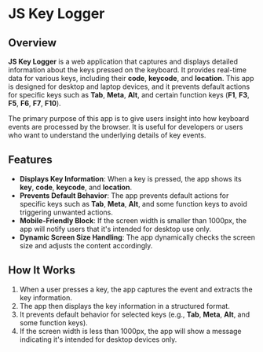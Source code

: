 # JS Key Logger

## Overview

**JS Key Logger** is a web application that captures and displays detailed information about the keys pressed on the keyboard. It provides real-time data for various keys, including their **code**, **keycode**, and **location**. This app is designed for desktop and laptop devices, and it prevents default actions for specific keys such as **Tab**, **Meta**, **Alt**, and certain function keys (**F1**, **F3**, **F5**, **F6**, **F7**, **F10**). 

The primary purpose of this app is to give users insight into how keyboard events are processed by the browser. It is useful for developers or users who want to understand the underlying details of key events.

## Features

- **Displays Key Information**: When a key is pressed, the app shows its **key**, **code**, **keycode**, and **location**.
- **Prevents Default Behavior**: The app prevents default actions for specific keys such as **Tab**, **Meta**, **Alt**, and some function keys to avoid triggering unwanted actions.
- **Mobile-Friendly Block**: If the screen width is smaller than 1000px, the app will notify users that it's intended for desktop use only.
- **Dynamic Screen Size Handling**: The app dynamically checks the screen size and adjusts the content accordingly.
  
## How It Works

1. When a user presses a key, the app captures the event and extracts the key information.
2. The app then displays the key information in a structured format.
3. It prevents default behavior for selected keys (e.g., **Tab**, **Meta**, **Alt**, and some function keys).
4. If the screen width is less than 1000px, the app will show a message indicating it's intended for desktop devices only.
